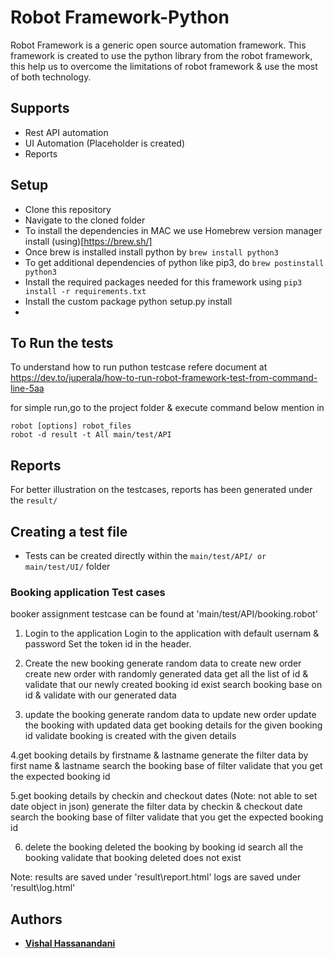# Robot Framework-Python
Robot Framework is a generic open source automation framework. This framework is created to use the python library from the robot framework, this help us to overcome the limitations of robot framework & use the most of both technology.

## Supports
* Rest API automation
* UI Automation (Placeholder is created)
* Reports


## Setup
* Clone this repository
* Navigate to the cloned folder
* To install the dependencies in MAC we use Homebrew version manager install (using)[https://brew.sh/]
* Once brew is installed install python by `brew install python3`
* To get additional dependencies of python like pip3, do `brew postinstall python3`
* Install the required packages needed for this framework using `pip3 install -r requirements.txt`
* Install the custom package python setup.py install
* 
## To Run the tests
To understand how to run puthon testcase refere document at https://dev.to/juperala/how-to-run-robot-framework-test-from-command-line-5aa

for simple run,go to the project folder & execute command below mention in 


```
robot [options] robot_files
robot -d result -t All main/test/API
```


## Reports
For better illustration on the testcases, reports has been generated under the `result/`
 


## Creating a test file
* Tests can be created directly within the `main/test/API/ or main/test/UI/` folder 

 
### Booking application Test cases 
booker assignment testcase can be found at 'main/test/API/booking.robot'

1. Login to the application
    Login to the application with default usernam & password
    Set the token id in the header.

2. Create the new booking
   generate random data to create new order
   create new order with randomly generated data
   get all the list of id & validate that our newly created booking id exist
   search booking base on id & validate with our generated data

3. update the booking
   generate random data to update new order
   update the booking with updated data
   get booking details for the given booking id
   validate booking is created with the given details

4.get booking details by firstname & lastname
  generate the filter data by first name & lastname
  search the booking base of filter
  validate that you get the expected booking id

5.get booking details by checkin and checkout dates (Note: not able to set date object in json)
  generate the filter data by checkin & checkout date
  search the booking base of filter
  validate that you get the expected booking id

6. delete the booking
   deleted the booking by booking id
   search all the booking
   validate that booking  deleted does not exist

Note: results are saved under 'result\report.html'
logs are saved under 'result\log.html'

## Authors

* **[Vishal Hassanandani]()**

